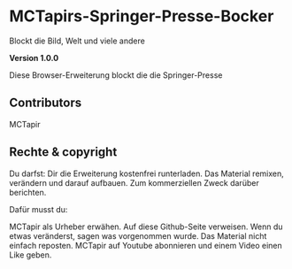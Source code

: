 # MCTapirs-Springer-Presse-Bocker
Blockt die Bild, Welt und viele andere

**Version 1.0.0**

Diese Browser-Erweiterung blockt die die Springer-Presse

## Contributors
MCTapir


## Rechte & copyright
Du darfst:
Dir die Erweiterung kostenfrei runterladen.
Das Material remixen, verändern und darauf aufbauen.
Zum kommerziellen Zweck darüber berichten.




Dafür musst du:

MCTapir als Urheber erwähen.
Auf diese Github-Seite verweisen.
Wenn du etwas veränderst, sagen was vorgenommen wurde.
Das Material nicht einfach reposten.
MCTapir auf Youtube abonnieren und einem Video einen Like geben.
